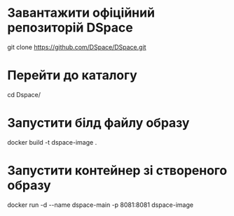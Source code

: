 # Завантажити офіційний репозиторій DSpace
git clone https://github.com/DSpace/DSpace.git
# Перейти до каталогу
cd Dspace/
# Запустити білд файлу образу
docker build -t dspace-image .
# Запустити контейнер зі створеного образу
docker run -d --name dspace-main -p 8081:8081 dspace-image

